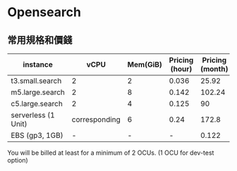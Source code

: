 # Opensearch

## 常用規格和價錢

| instance            | vCPU          | Mem(GiB) | Pricing (hour) | Pricing (month) |
| ------------------- | ------------- | -------- | -------------- | --------------- |
| t3.small.search     | 2             | 2        | 0.036          | 25.92           |
| m5.large.search     | 2             | 8        | 0.142          | 102.24          |
| c5.large.search     | 2             | 4        | 0.125          | 90              |
| serverless (1 Unit) | corresponding | 6        | 0.24           | 172.8           |
| EBS (gp3, 1GB)      | -             | -        | -              | 0.122           |

You will be billed at least for a minimum of 2 OCUs. (1 OCU for dev-test option)
